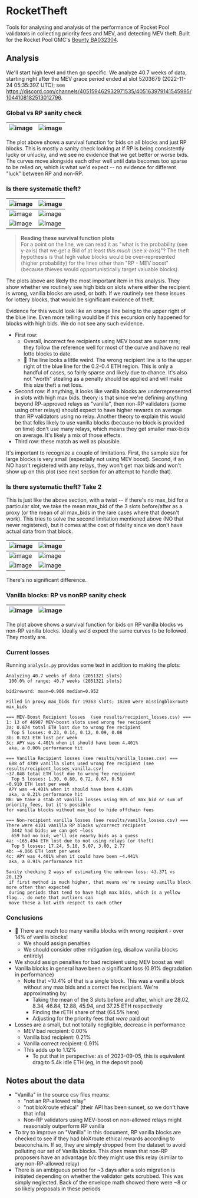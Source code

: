 # RocketTheft
Tools for analysing and analysis of the performance of Rocket Pool validators in collecting priority
fees and MEV, and detecting MEV theft. Built for the Rocket Pool GMC's
[Bounty BA032304](https://dao.rocketpool.net/t/july-2023-gmc-call-for-bounty-applications-deadline-is-july-15th/1936/6).

## Analysis
We'll start high level and then go specific.
We analyze 40.7 weeks of data, starting right after the MEV grace period ended at slot 5203679
(2022-11-24 05:35:39Z UTC); see
https://discord.com/channels/405159462932971535/405163979141545995/1044108182513012796.

### Global vs RP sanity check
| ![image](./results/global_vs_rp.png)   | ![image](./results/global_vs_rp_loglog.png) |
|:--------------------------------------:|:-------------------------------------------:|

The plot above shows a survival function for bids on all blocks and just RP blocks. This is mostly a
sanity check looking at if RP is being consistently lucky or unlucky, and we see no evidence that we
get better or worse bids. The curves move alongside each other well until data becomes too sparse to
be relied on, which is what we'd expect -- no evidence for different "luck" between RP and non-RP.

### Is there systematic theft?
| ![image](./results/rp_mevgood_vs_mevbad.png)      | ![image](./results/rp_mevgood_vs_mevbad_loglog.png)      |
|---------------------------------------------------|----------------------------------------------------------|
| ![image](./results/rp_mevgood_vs_vanillagood.png) | ![image](./results/rp_mevgood_vs_vanillagood_loglog.png) |
| ![image](./results/rp_mevgood_vs_vanillabad.png)  | ![image](./results/rp_mevgood_vs_vanillabad_loglog.png)  |

> **Reading these survival function plots**  
> For a point on the line, we can read it as "what is the probability (see y-axis) that we get a
> Bid of at least _this much_ (see x-axis)"? The theft hypothesis is that high value blocks would be
> over-represented (higher probability) for the lines other than "RP - MEV boost" (because thieves
> would opportunistically target valuable blocks).

The plots above are likely the most important item in this analysis. They show whether we routinely
see high bids on slots where either the recipient is wrong, vanilla blocks are used, or both. If we
routinely see these issues for lottery blocks, that would be significant evidence of theft.

Evidence for this would look like an orange line being to the upper right of the blue line. Even
more telling would be if this excursion only happened for blocks with high bids. We do not see any
such evidence.

- First row:
  - Overall, incorrect fee recipients using MEV boost are super rare; they follow the reference
    well for most of the curve and have no real lotto blocks to date.
  - 🤔 The line looks a little weird. The wrong recipient line is to the upper right of the blue
    line for the 0.2-0.4 ETH region. This is only a handful of cases, so fairly sparse and
    likely due to chance. It's also not "worth" stealing as a penalty should be applied and will
    make this size theft a net loss.
- Second row: if anything, it looks like vanilla blocks are underrepresented in slots with high max
  bids. theory is that since we're defining anything beyond RP-approved relays as "vanilla", then
  non-RP validators (some using other relays) should expect to have higher rewards on average than
  RP validators using no relay. Another theory to explain this would be that folks likely to use
  vanilla blocks (because no block is provided on time) don't use many relays, which means they get
  smaller max-bids on average. It's likely a mix of those effects.
- Third row: these match as well as plausible.

It's important to recognize a couple of limitations. First, the sample size for large blocks is very
small (especially not using MEV boost). Second, if an NO hasn't registered with any relays, they
won't get max bids and won't show up on this plot (see next section for an attempt to handle that).


### Is there systematic theft? Take 2
This is just like the above section, with a twist -- if there's no max_bid for a particular slot,
we take the mean max_bid of the 3 slots before/after as a proxy (or the mean of all max_bids in the
rare cases where that doesn't work). This tries to solve the second limitation mentioned above (NO
that never registered), but it comes at the cost of fidelity since we don't have actual data from
that block.

| ![image](./results/take2_rp_mevgood_vs_mevbad.png)      | ![image](./results/take2_rp_mevgood_vs_mevbad_loglog.png)      |
|---------------------------------------------------------|----------------------------------------------------------------|
| ![image](./results/take2_rp_mevgood_vs_vanillagood.png) | ![image](./results/take2_rp_mevgood_vs_vanillagood_loglog.png) |
| ![image](./results/take2_rp_mevgood_vs_vanillabad.png)  | ![image](./results/take2_rp_mevgood_vs_vanillabad_loglog.png)  |

There's no significant difference.

### Vanilla blocks: RP vs nonRP sanity check
| ![image](./results/vanilla_rp_vs_nonrp.png) | ![image](./results/vanilla_rp_vs_nonrp_loglog.png) |
|:-------------------------------------------:|:--------------------------------------------------:|

The plot above shows a survival function for bids on RP vanilla blocks vs non-RP vanilla blocks.
Ideally we'd expect the same curves to be followed. They mostly are.


### Current losses

Running `analysis.py` provides some text in addition to making the plots:

```
Analyzing 40.7 weeks of data (2051321 slots)
 100.0% of range; 40.7 weeks (2051321 slots)

bid2reward: mean=0.906 median=0.952

Filled in proxy max_bids for 19363 slots; 18280 were missingbloxroute max_bids

=== MEV-Boost Recipient losses  (see results/recipient_losses.csv) ===
1: 13 of 46987 MEV-boost slots used wrong fee recipient
3a: 0.874 total ETH lost due to wrong fee recipient
  Top 5 losses: 0.23, 0.14, 0.12, 0.09, 0.08
3b: 0.021 ETH lost per week
3c: APY was 4.401% when it should have been 4.401%
 aka, a 0.00% performance hit

=== Vanilla Recipient losses (see results/vanilla_losses.csv) ===
 688 of 4789 vanilla slots used wrong fee recipient (see results/recipient_losses_vanilla.csv)
~37.048 total ETH lost due to wrong fee recipient
  Top 5 losses: 1.30, 0.80, 0.72, 0.67, 0.58
~0.910 ETH lost per week
 APY was ~4.401% when it should have been 4.410%
 aka, a 0.21% performance hit
NB: We take a stab at vanilla losses using 90% of max_bid or sum of priority_fees, but it's possible
for vanilla blocks without max_bid to hide offchain fees

=== Non-recipient vanilla losses (see results/vanilla_losses.csv) ===
There were 4101 vanilla RP blocks w/correct recipient
  3442 had bids; we can get ~loss
  659 had no bid; we'll use nearby bids as a guess
4a: ~165.494 ETH lost due to not using relays (or theft)
  Top 5 losses: 17.24, 5.10, 5.07, 3.00, 2.77
4b: ~4.066 ETH lost per week
4c: APY was 4.401% when it could have been ~4.441%
 aka, a 0.91% performance hit

Sanity checking 2 ways of estimating the unknown loss: 43.371 vs 20.129
 if first method is much higher, that means we're seeing vanilla block more often than expected
 during periods that tend to have high max bids, which is a yellow flag... do note that outliers can
 move these a lot with respect to each other
```


### Conclusions
- 🚩 There are much too many vanilla blocks with wrong recipient - over 14% of vanilla blocks!
  - We should assign penalties
  - We should consider other mitigation (eg, disallow vanilla blocks entirely)
- We should assign penalties for bad recipient using MEV boost as well
- Vanilla blocks in general have been a significant loss (0.91% degradation in performance)
  - Note that ~10.4% of that is a single block. This was a vanilla block without any max bids and a
    correct fee recipient. We're approximating by:
    - Taking the mean of the 3 slots before and after, which are 28.02, 8.34, 46.84, 12.88, 45.94,
      and 37.25 ETH respectively
    - Finding the rETH share of that (64.5% here)
    - Adjusting for the priority fees that _were_ paid out
- Losses are a small, but not totally negligible, decrease in performance
  - MEV bad recipient: 0.00%
  - Vanilla bad recipient: 0.21%
  - Vanilla correct recipient: 0.91%
  - This adds up to 1.12%
    - To put that in perspective: as of 2023-09-05, this is equivalent drag to
      5.4k idle ETH (eg, in the deposit pool)

## Notes about the data
- "Vanilla" in the source csv files means:
  - "not an RP-allowed relay"
  - "not bloXroute ethical" (their API has been sunset, so we don't have that info)
  - Non-RP validators using MEV-boost on non-allowed relays might reasonably outperform RP vanilla
- To try to improve on "Vanilla" in this document, RP vanilla blocks are checked to see if they
  had bloXroute ethical rewards according to beaconcha.in. If so, they are simply dropped from the
  dataset to avoid polluting our set of Vanilla blocks. This _does_ mean that non-RP proposers have
  an advantage b/c they might use this relay (similar to any non-RP-allowed relay)
- There is an ambiguous period for ~3 days after a solo migration is initiated depending on whether
  the validator gets scrubbed. This was simply neglected. Back of the envelope math showed there
  were ~8 or so likely proposals in these periods